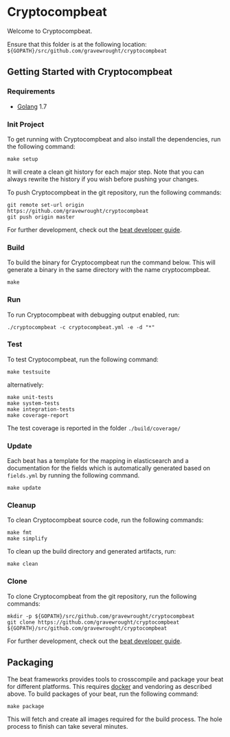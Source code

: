 # Cryptocompbeat

Welcome to Cryptocompbeat.

Ensure that this folder is at the following location:
`${GOPATH}/src/github.com/gravewrought/cryptocompbeat`

## Getting Started with Cryptocompbeat

### Requirements

* [Golang](https://golang.org/dl/) 1.7

### Init Project
To get running with Cryptocompbeat and also install the
dependencies, run the following command:

```
make setup
```

It will create a clean git history for each major step. Note that you can always rewrite the history if you wish before pushing your changes.

To push Cryptocompbeat in the git repository, run the following commands:

```
git remote set-url origin https://github.com/gravewrought/cryptocompbeat
git push origin master
```

For further development, check out the [beat developer guide](https://www.elastic.co/guide/en/beats/libbeat/current/new-beat.html).

### Build

To build the binary for Cryptocompbeat run the command below. This will generate a binary
in the same directory with the name cryptocompbeat.

```
make
```


### Run

To run Cryptocompbeat with debugging output enabled, run:

```
./cryptocompbeat -c cryptocompbeat.yml -e -d "*"
```


### Test

To test Cryptocompbeat, run the following command:

```
make testsuite
```

alternatively:
```
make unit-tests
make system-tests
make integration-tests
make coverage-report
```

The test coverage is reported in the folder `./build/coverage/`

### Update

Each beat has a template for the mapping in elasticsearch and a documentation for the fields
which is automatically generated based on `fields.yml` by running the following command.

```
make update
```


### Cleanup

To clean  Cryptocompbeat source code, run the following commands:

```
make fmt
make simplify
```

To clean up the build directory and generated artifacts, run:

```
make clean
```


### Clone

To clone Cryptocompbeat from the git repository, run the following commands:

```
mkdir -p ${GOPATH}/src/github.com/gravewrought/cryptocompbeat
git clone https://github.com/gravewrought/cryptocompbeat ${GOPATH}/src/github.com/gravewrought/cryptocompbeat
```


For further development, check out the [beat developer guide](https://www.elastic.co/guide/en/beats/libbeat/current/new-beat.html).


## Packaging

The beat frameworks provides tools to crosscompile and package your beat for different platforms. This requires [docker](https://www.docker.com/) and vendoring as described above. To build packages of your beat, run the following command:

```
make package
```

This will fetch and create all images required for the build process. The hole process to finish can take several minutes.
